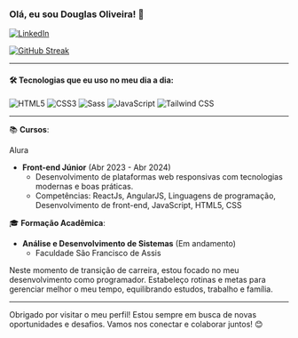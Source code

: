 ### Olá, eu sou Douglas Oliveira! 🚀

[![LinkedIn](https://img.shields.io/badge/LinkedIn-0077B5?style=for-the-badge&logo=linkedin&logoColor=white)](https://www.linkedin.com/in/douglas-oliveira-625064271/)

[![GitHub Streak](https://streak-stats.demolab.com/?user=douglas1997silva&theme=bear&background=000&border=30A3DC&dates=FFF)](https://git.io/streak-stats)

---

#### 🛠️ Tecnologias que eu uso no meu dia a dia:

<div style="display: inline_block">
  <img alt="HTML5" src="https://img.shields.io/badge/HTML5-E34F26?style=for-the-badge&logo=html5&logoColor=white" />
  <img alt="CSS3" src="https://img.shields.io/badge/CSS3-1572B6?style=for-the-badge&logo=css3&logoColor=white" />
  <img alt="Sass" src="https://img.shields.io/badge/Sass-CC6699?style=for-the-badge&logo=sass&logoColor=white" />
  <img alt="JavaScript" src="https://img.shields.io/badge/JavaScript-F7DF1E?style=for-the-badge&logo=javascript&logoColor=black" />
  <img alt="Tailwind CSS" src="https://img.shields.io/badge/Tailwind_CSS-38B2AC?style=for-the-badge&logo=tailwind-css&logoColor=white" />
</div>

---

📚 **Cursos**:

Alura

- **Front-end Júnior** (Abr 2023 - Abr 2024)
  - Desenvolvimento de plataformas web responsivas com tecnologias modernas e boas práticas.
  - Competências: ReactJs, AngularJS, Linguagens de programação, Desenvolvimento de front-end, JavaScript, HTML5, CSS

🎓 **Formação Acadêmica**:

- **Análise e Desenvolvimento de Sistemas** (Em andamento)
  - Faculdade São Francisco de Assis

Neste momento de transição de carreira, estou focado no meu desenvolvimento como programador. Estabeleço rotinas e metas para gerenciar melhor o meu tempo, equilibrando estudos, trabalho e família.

---

Obrigado por visitar o meu perfil! Estou sempre em busca de novas oportunidades e desafios. Vamos nos conectar e colaborar juntos! 😊
